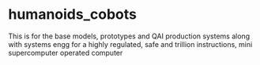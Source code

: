 # humanoids_cobots
This is for the base models, prototypes and QAI production systems along with systems engg for a highly regulated, safe and trillion instructions, mini supercomputer operated computer
